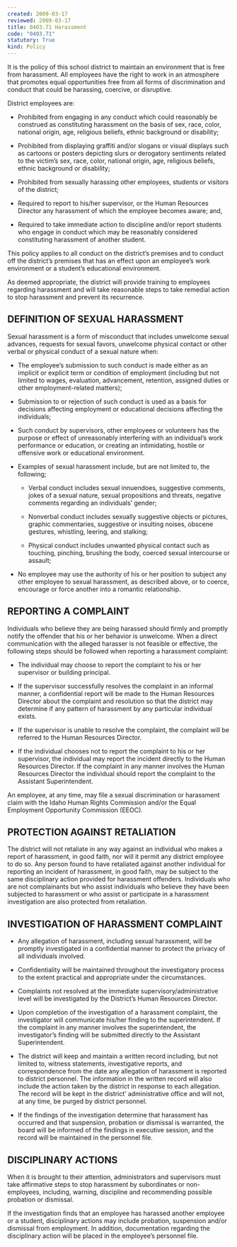 ```yaml
---
created: 2009-03-17
reviewed: 2009-03-17
title: 0403.71 Harassment
code: "0403.71"
statutory: True
kind: Policy
---
```


It is the policy of this school district to maintain an environment that is free from harassment. All employees have the right to work in an atmosphere that promotes equal opportunities free from all forms of discrimination and conduct that could be harassing, coercive, or disruptive.

District employees are:

- Prohibited from engaging in any conduct which could reasonably be construed as constituting harassment on the basis of sex, race, color, national origin, age, religious beliefs, ethnic background or disability;

- Prohibited from displaying graffiti and/or slogans or visual displays such as cartoons or posters depicting slurs or derogatory sentiments related to the victim’s sex, race, color, national origin, age, religious beliefs, ethnic background or disability;

- Prohibited from sexually harassing other employees, students or visitors of the district;

- Required to report to his/her supervisor, or the Human Resources Director any harassment of which the employee becomes aware; and,

- Required to take immediate action to discipline and/or report students who engage in conduct which may be reasonably considered constituting harassment of another student.

This policy applies to all conduct on the district’s premises and to conduct off the district’s premises that has an effect upon an employee’s work environment or a student’s educational environment.

As deemed appropriate, the district will provide training to employees regarding harassment and will take reasonable steps to take remedial action to stop harassment and prevent its recurrence.

## DEFINITION OF SEXUAL HARASSMENT

Sexual harassment is a form of misconduct that includes unwelcome sexual advances, requests for sexual favors, unwelcome physical contact or other verbal or physical conduct of a sexual nature when:

- The employee’s submission to such conduct is made either as an implicit or explicit term or condition of employment (including but not limited to wages, evaluation, advancement, retention, assigned duties or other employment-related matters);

- Submission to or rejection of such conduct is used as a basis for decisions affecting employment or educational decisions affecting the individuals;

- Such conduct by supervisors, other employees or volunteers has the purpose or effect of unreasonably interfering with an individual’s work performance or education, or creating an intimidating, hostile or offensive work or educational environment.

- Examples of sexual harassment include, but are not limited to, the following;

    - Verbal conduct includes sexual innuendoes, suggestive comments, jokes of a sexual nature, sexual     propositions and threats, negative comments regarding an individuals’ gender;

    - Nonverbal conduct includes sexually suggestive objects or pictures, graphic commentaries, suggestive or     insulting noises, obscene gestures, whistling, leering, and stalking;

    - Physical conduct includes unwanted physical contact such as touching, pinching, brushing the body,     coerced sexual intercourse or assault;

- No employee may use the authority of his or her position to subject any other employee to sexual harassment, as described above, or to coerce, encourage or force another into a romantic relationship.

## REPORTING A COMPLAINT

Individuals who believe they are being harassed should firmly and promptly notify the offender that his or her behavior is unwelcome. When a direct communication with the alleged harasser is not feasible or effective, the following steps should be followed when reporting a harassment complaint:

- The individual may choose to report the complaint to his or her supervisor or building principal.

- If the supervisor successfully resolves the complaint in an informal manner, a confidential report will be made to the Human Resources Director about the complaint and resolution so that the district may determine if any pattern of harassment by any particular individual exists.

- If the supervisor is unable to resolve the complaint, the complaint will be referred to the Human Resources Director.

- If the individual chooses not to report the complaint to his or her supervisor, the individual may report the incident directly to the Human Resources Director. If the complaint in any manner involves the Human Resources Director the individual should report the complaint to the Assistant Superintendent.

An employee, at any time, may file a sexual discrimination or harassment claim with the Idaho Human Rights Commission and/or the Equal Employment Opportunity Commission (EEOC).

## PROTECTION AGAINST RETALIATION

The district will not retaliate in any way against an individual who makes a report of harassment, in good faith, nor will it permit any district employee to do so. Any person found to have retaliated against another individual for reporting an incident of harassment, in good faith, may be subject to the same disciplinary action provided for harassment offenders. Individuals who are not complainants but who assist individuals who believe they have been subjected to harassment or who assist or participate in a harassment investigation are also protected from retaliation.

## INVESTIGATION OF HARASSMENT COMPLAINT

- Any allegation of harassment, including sexual harassment, will be promptly investigated in a confidential manner to protect the privacy of all individuals involved.

- Confidentiality will be maintained throughout the investigatory process to the extent practical and appropriate under the circumstances.

- Complaints not resolved at the immediate supervisory/administrative level will be investigated by the District’s Human Resources Director.

- Upon completion of the investigation of a harassment complaint, the investigator will communicate his/her finding to the superintendent. If the complaint in any manner involves the superintendent, the investigator’s finding will be submitted directly to the Assistant Superintendent.

- The district will keep and maintain a written record including, but not limited to, witness statements, investigative reports, and correspondence from the date any allegation of harassment is reported to district personnel. The information in the written record will also include the action taken by the district in response to each allegation. The record will be kept in the district’ administrative office and will not, at any time, be purged by district personnel.

- If the findings of the investigation determine that harassment has occurred and that suspension, probation or dismissal is warranted, the board will be informed of the findings in executive session, and the record will be maintained in the personnel file.

## DISCIPLINARY ACTIONS

When it is brought to their attention, administrators and supervisors must take affirmative steps to stop harassment by subordinates or non-employees, including, warning, discipline and recommending possible probation or dismissal.

If the investigation finds that an employee has harassed another employee or a student, disciplinary actions may include probation, suspension and/or dismissal from employment. In addition, documentation regarding the disciplinary action will be placed in the employee’s personnel file.

